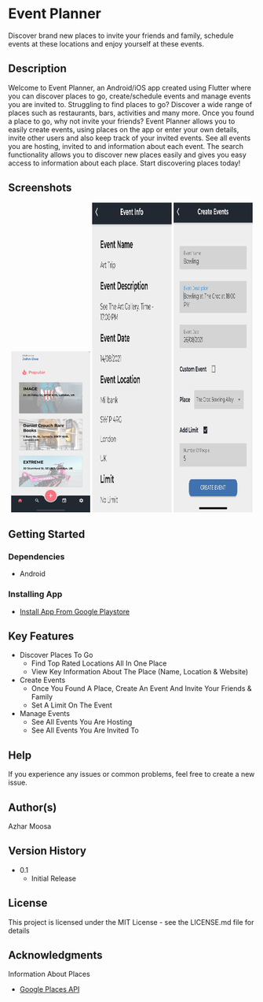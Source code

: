 # Event Planner

Discover brand new places to invite your friends and family, schedule events at these locations and enjoy yourself at these events.

## Description

Welcome to Event Planner, an Android/iOS app created using Flutter where you can discover places to go, create/schedule events and manage events you are invited to. Struggling to find places to go? Discover a wide range of places such as restaurants, bars, activities and many more. Once you found a place to go, why not invite your friends? Event Planner allows you to easily create events, using places on the app or enter your own details, invite other users and also keep track of your invited events. See all events you are hosting, invited to and information about each event. The search functionality allows you to discover new places easily and gives you easy access to information about each place. Start discovering places today!

## Screenshots

<p align="middle">
<img src="screenshots/Home.png" width="32%" />
<img src="screenshots/Events.png" width="32%" height=629/>
<img src="screenshots/CreateEvents.png" width="32%" height=629/>
</p>

## Getting Started

### Dependencies

- Android

### Installing App

- [Install App From Google Playstore]()

## Key Features

- Discover Places To Go
  - Find Top Rated Locations All In One Place
  - View Key Information About The Place (Name, Location & Website)
- Create Events
  - Once You Found A Place, Create An Event And Invite Your Friends & Family
  - Set A Limit On The Event
- Manage Events
  - See All Events You Are Hosting
  - See All Events You Are Invited To

## Help

If you experience any issues or common problems, feel free to create a new issue.

## Author(s)

Azhar Moosa

## Version History

- 0.1
  - Initial Release

## License

This project is licensed under the MIT License - see the LICENSE.md file for details

## Acknowledgments

Information About Places

- [Google Places API](https://developers.google.com/maps/documentation/places/web-service/overview)
